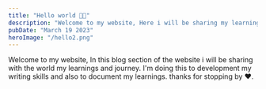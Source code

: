 ```yaml
---
title: "Hello world 👋🏽"
description: "Welcome to my website, Here i will be sharing my learnings and to document journey.."
pubDate: "March 19 2023"
heroImage: "/hello2.png"
---
```


Welcome to my website, In this blog section of the website i will be sharing with the world my learnings and journey.
I'm doing this to development my writing skills and also to document my learnings.
thanks for stopping by ❤️.

